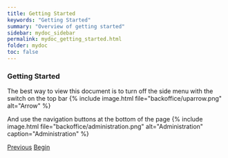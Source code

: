 ```yaml
---
title: Getting Started
keywords: "Getting Started"
summary: "Overview of getting started"
sidebar: mydoc_sidebar
permalink: mydoc_getting_started.html
folder: mydoc
toc: false
---
```


### Getting Started

The best way to view this document is to turn off the side menu with the switch on the top bar {% include image.html file="backoffice/uparrow.png" alt="Arrow" %}

And use the navigation buttons at the bottom of the page {% include image.html file="backoffice/administration.png" alt="Administration" caption="Administration" %}

<a class="btn btn-default btn-lg pull-left" href="index.html" role="button">Previous</a>
<a class="btn btn-primary btn-lg pull-right" href="mydoc_dashboard_and_menu_overview.html" role="button">Begin</a>
